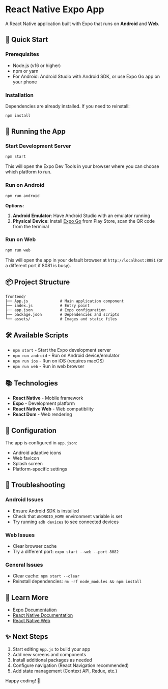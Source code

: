 # React Native Expo App

A React Native application built with Expo that runs on **Android** and **Web**.

## 🚀 Quick Start

### Prerequisites

- Node.js (v16 or higher)
- npm or yarn
- For Android: Android Studio with Android SDK, or use Expo Go app on your phone

### Installation

Dependencies are already installed. If you need to reinstall:

```bash
npm install
```

## 📱 Running the App

### Start Development Server

```bash
npm start
```

This will open the Expo Dev Tools in your browser where you can choose which platform to run.

### Run on Android

```bash
npm run android
```

**Options:**
1. **Android Emulator**: Have Android Studio with an emulator running
2. **Physical Device**: Install [Expo Go](https://play.google.com/store/apps/details?id=host.exp.exponent) from Play Store, scan the QR code from the terminal

### Run on Web

```bash
npm run web
```

This will open the app in your default browser at `http://localhost:8081` (or a different port if 8081 is busy).

## 📦 Project Structure

```
frontend/
├── App.js              # Main application component
├── index.js            # Entry point
├── app.json            # Expo configuration
├── package.json        # Dependencies and scripts
└── assets/             # Images and static files
```

## 🛠️ Available Scripts

- `npm start` - Start the Expo development server
- `npm run android` - Run on Android device/emulator
- `npm run ios` - Run on iOS (requires macOS)
- `npm run web` - Run in web browser

## 📚 Technologies

- **React Native** - Mobile framework
- **Expo** - Development platform
- **React Native Web** - Web compatibility
- **React Dom** - Web rendering

## 🔧 Configuration

The app is configured in `app.json`:
- Android adaptive icons
- Web favicon
- Splash screen
- Platform-specific settings

## 🐛 Troubleshooting

### Android Issues
- Ensure Android SDK is installed
- Check that `ANDROID_HOME` environment variable is set
- Try running `adb devices` to see connected devices

### Web Issues
- Clear browser cache
- Try a different port: `expo start --web --port 8082`

### General Issues
- Clear cache: `npm start --clear`
- Reinstall dependencies: `rm -rf node_modules && npm install`

## 📖 Learn More

- [Expo Documentation](https://docs.expo.dev/)
- [React Native Documentation](https://reactnative.dev/)
- [React Native Web](https://necolas.github.io/react-native-web/)

## ✨ Next Steps

1. Start editing `App.js` to build your app
2. Add new screens and components
3. Install additional packages as needed
4. Configure navigation (React Navigation recommended)
5. Add state management (Context API, Redux, etc.)

Happy coding! 🎉

